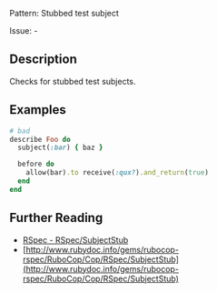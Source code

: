 Pattern: Stubbed test subject

Issue: -

## Description

Checks for stubbed test subjects.

## Examples

```ruby
# bad
describe Foo do
  subject(:bar) { baz }

  before do
    allow(bar).to receive(:qux?).and_return(true)
  end
end
```

## Further Reading

* [RSpec - RSpec/SubjectStub](https://rubocop-rspec.readthedocs.io/en/latest/cops_rspec/#rspecsubjectstub)
* [http://www.rubydoc.info/gems/rubocop-rspec/RuboCop/Cop/RSpec/SubjectStub](http://www.rubydoc.info/gems/rubocop-rspec/RuboCop/Cop/RSpec/SubjectStub)
